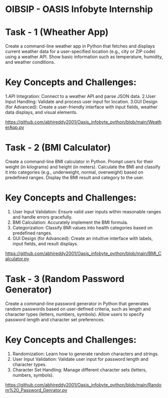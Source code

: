 # OIBSIP - OASIS Infobyte Internship 

# Task - 1 (Wheather App)

Create a command-line weather app in Python that fetches and displays current weather data for a user-specified location (e.g., city or ZIP code) using a weather API. Show basic information such as temperature, humidity, and weather conditions.

# Key Concepts and Challenges:

1.API Integration: Connect to a weather API and parse JSON data.
2.User Input Handling: Validate and process user input for location.
3.GUI Design (for Advanced): Create a user-friendly interface with input fields, weather data displays, and visual elements.

https://github.com/abhireddy2001/Oasis_infobyte_python/blob/main/WeatherApp.py


# Task - 2 (BMI Calculator)

Create a command-line BMI calculator in Python. Prompt users for their weight (in kilograms) and height (in meters). Calculate the BMI and classify it into categories (e.g., underweight, normal, overweight) based on predefined ranges. Display the BMI result and category to the user.

# Key Concepts and Challenges:

1. User Input Validation: Ensure valid user inputs within reasonable ranges and handle errors gracefully.
2. BMI Calculation: Accurately implement the BMI formula.
3. Categorization: Classify BMI values into health categories based on predefined ranges.
4. GUI Design (for Advanced): Create an intuitive interface with labels, input fields, and result displays. 

https://github.com/abhireddy2001/Oasis_infobyte_python/blob/main/BMI_Calculator.py


# Task - 3 (Random Password Generator)

Create a command-line password generator in Python that generates random passwords based on user-defined criteria, such as length and character types (letters, numbers, symbols). Allow users to specify password length and character set preferences.

# Key Concepts and Challenges:

1. Randomization: Learn how to generate random characters and strings.
2. User Input Validation: Validate user input for password length and character types.
3. Character Set Handling: Manage different character sets (letters, numbers, symbols).

https://github.com/abhireddy2001/Oasis_infobyte_python/blob/main/Random%20_Password_Genrator.py

